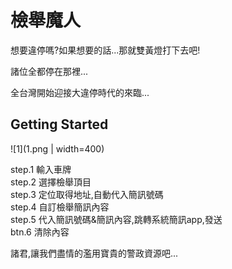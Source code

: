 # 檢舉魔人

想要違停嗎?如果想要的話...那就雙黃燈打下去吧!  
  
諸位全都停在那裡...  

全台灣開始迎接大違停時代的來臨...  

## Getting Started

![1](1.png | width=400)

step.1 輸入車牌  
step.2 選擇檢舉頂目  
step.3 定位取得地址,自動代入簡訊號碼  
step.4 自訂檢舉簡訊內容  
step.5 代入簡訊號碼&簡訊內容,跳轉系統簡訊app,發送  
btn.6 清除內容  

諸君,讓我們盡情的濫用寶貴的警政資源吧...  

